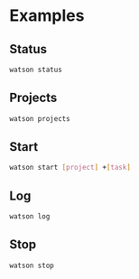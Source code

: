 # Examples

## Status

```sh
watson status
```

## Projects

```sh
watson projects
```

## Start

```sh
watson start [project] +[task]
```

## Log

```sh
watson log
```

## Stop

```sh
watson stop
```
